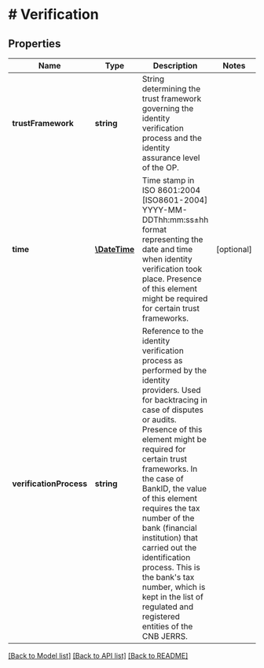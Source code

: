 # # Verification

## Properties

Name | Type | Description | Notes
------------ | ------------- | ------------- | -------------
**trustFramework** | **string** | String determining the trust framework governing the identity verification process and the identity assurance level of the OP. |
**time** | [**\DateTime**](\DateTime.md) | Time stamp in ISO 8601:2004 [ISO8601-2004] YYYY-MM-DDThh:mm:ss±hh format representing the date and time when identity verification took place. Presence of this element might be required for certain trust frameworks. | [optional]
**verificationProcess** | **string** | Reference to the identity verification process as performed by the identity providers. Used for backtracing in case of disputes or audits. Presence of this element might be required for certain trust frameworks. In the case of BankID, the value of this element requires the tax number of the bank (financial institution) that carried out the identification process.  This is the bank&#39;s tax number, which is kept in the list of regulated and registered entities of the CNB JERRS. |

[[Back to Model list]](../../README.md#models) [[Back to API list]](../../README.md#endpoints) [[Back to README]](../../README.md)
